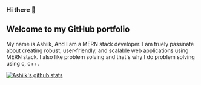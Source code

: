 ### Hi there 👋
## Welcome to my GitHub portfolio

My name is Ashiik, And I am a MERN stack developer. I am truely passinate about creating robust, user-friendly, and scalable web applications using MERN stack. I also like problem solving and that's why I do problem solving using c, c++.

[![Ashiik's github stats](https://github-readme-stats.vercel.app/api?username=ashiikkhan)](https://github.com/ashiikkhan/github-readme-stats)
